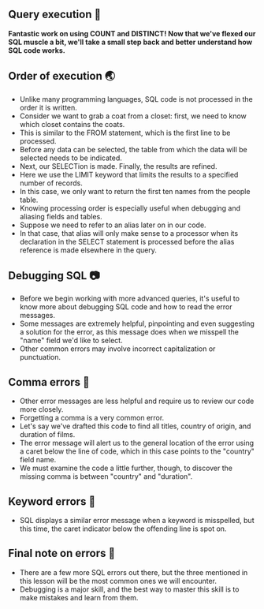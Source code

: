 ## Query execution :ocean:
**Fantastic work on using COUNT and DISTINCT! Now that we've flexed our SQL muscle a bit, we'll take a small step back and better understand how SQL code works.**

## Order of execution :earth_asia:
- Unlike many programming languages, SQL code is not processed in the order it is written.
- Consider we want to grab a coat from a closet: first, we need to know which closet contains the coats.
- This is similar to the FROM statement, which is the first line to be processed.
- Before any data can be selected, the table from which the data will be selected needs to be indicated.
- Next, our SELECTion is made. Finally, the results are refined.
- Here we use the LIMIT keyword that limits the results to a specified number of records.
- In this case, we only want to return the first ten names from the people table.
- Knowing processing order is especially useful when debugging and aliasing fields and tables.
- Suppose we need to refer to an alias later on in our code.
- In that case, that alias will only make sense to a processor when its declaration in the SELECT statement is processed before the alias reference is made elsewhere in the query.

## Debugging SQL :camera:
- Before we begin working with more advanced queries, it's useful to know more about debugging SQL code and how to read the error messages.
- Some messages are extremely helpful, pinpointing and even suggesting a solution for the error, as this message does when we misspell the "name" field we'd like to select.
- Other common errors may involve incorrect capitalization or punctuation.

## Comma errors :crystal_ball:
- Other error messages are less helpful and require us to review our code more closely.
- Forgetting a comma is a very common error.
- Let's say we've drafted this code to find all titles, country of origin, and duration of films.
- The error message will alert us to the general location of the error using a caret below the line of code, which in this case points to the "country" field name.
- We must examine the code a little further, though, to discover the missing comma is between "country" and "duration".

## Keyword errors :jack_o_lantern:
- SQL displays a similar error message when a keyword is misspelled, but this time, the caret indicator below the offending line is spot on.

## Final note on errors :gun:
- There are a few more SQL errors out there, but the three mentioned in this lesson will be the most common ones we will encounter.
- Debugging is a major skill, and the best way to master this skill is to make mistakes and learn from them.
